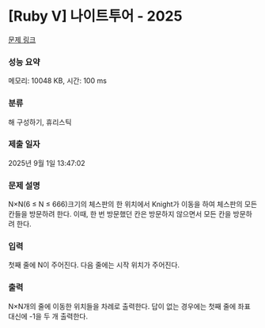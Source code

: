 # [Ruby V] 나이트투어 - 2025 

[문제 링크](https://www.acmicpc.net/problem/2025) 

### 성능 요약

메모리: 10048 KB, 시간: 100 ms

### 분류

해 구성하기, 휴리스틱

### 제출 일자

2025년 9월 1일 13:47:02

### 문제 설명

<p>N×N(6 ≤ N ≤ 666)크기의 체스판의 한 위치에서 Knight가 이동을 하여 체스판의 모든 칸들을 방문하려 한다. 이때, 한 번 방문했던 칸은 방문하지 않으면서 모든 칸을 방문하려 한다.</p>

### 입력 

 <p>첫째 줄에 N이 주어진다. 다음 줄에는 시작 위치가 주어진다.</p>

### 출력 

 <p>N×N개의 줄에 이동한 위치들을 차례로 출력한다. 답이 없는 경우에는 첫째 줄에 좌표 대신에 -1을 두 개 출력한다.</p>

